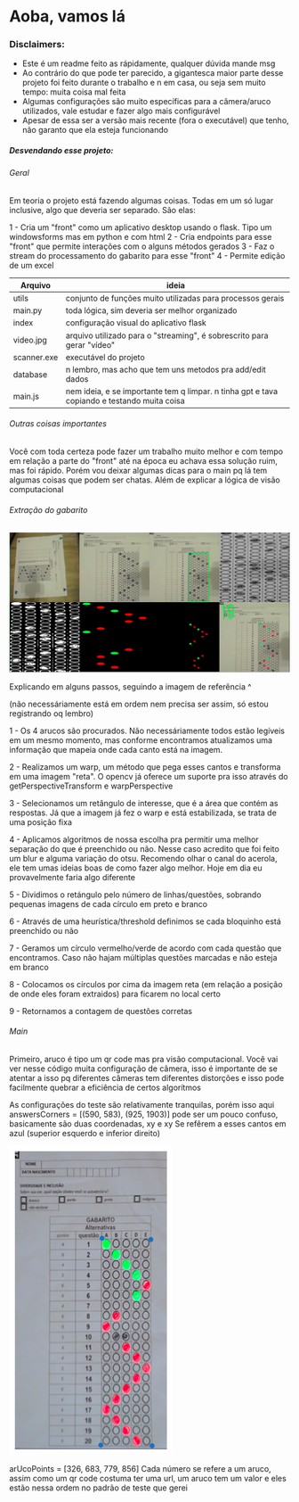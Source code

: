 # Aoba, vamos lá

### Disclaimers:

- Este é um readme feito as rápidamente, qualquer dúvida mande msg
- Ao contrário do que pode ter parecido, a gigantesca maior parte desse projeto foi feito durante o trabalho e n em casa, ou seja sem muito tempo: muita coisa mal feita
- Algumas configurações são muito específicas para a câmera/aruco utilizados, vale estudar e fazer algo mais configurável
- Apesar de essa ser a versão mais recente (fora o executável) que tenho, não garanto que ela esteja funcionando

##### Desvendando esse projeto:

###### Geral

Em teoria o projeto está fazendo algumas coisas. Todas em um só lugar inclusive, algo que deveria ser separado. São elas:

1 - Cria um "front" como um aplicativo desktop usando o flask. Tipo um windowsforms mas em python e com html
2 - Cria endpoints para esse "front" que permite interações com o alguns métodos gerados
3 - Faz o stream do processamento do gabarito para esse "front"
4 - Permite edição de um excel

| Arquivo     | ideia                                                                                       |
| ----------- | ------------------------------------------------------------------------------------------- |
| utils       | conjunto de funções muito utilizadas para processos gerais                                  |
| main.py     | toda lógica, sim deveria ser melhor organizado                                              |
| index       | configuração visual do aplicativo flask                                                     |
| video.jpg   | arquivo utilizado para o "streaming", é sobrescrito para gerar "vídeo"                      |
| scanner.exe | executável do projeto                                                                       |
| database    | n lembro, mas acho que tem uns metodos pra add/edit dados                                   |
| main.js     | nem ideia, e se importante tem q limpar. n tinha gpt e tava copiando e testando muita coisa |

###### Outras coisas importantes

Você com toda certeza pode fazer um trabalho muito melhor e com tempo em relação a parte do "front" até na época eu achava essa solução ruim, mas foi rápido. Porém vou deixar algumas dicas para o main pq lá tem algumas coisas que podem ser chatas. Além de explicar a lógica de visão computacional

###### Extração do gabarito

![alt text](cvReadme.png)

Explicando em alguns passos, seguindo a imagem de referência ^

(não necessáriamente está em ordem nem precisa ser assim, só estou registrando oq lembro)

1 - Os 4 arucos são procurados. Não necessáriamente todos estão legíveis em um mesmo momento, mas conforme encontramos atualizamos uma informação que mapeia onde cada canto está na imagem.

2 - Realizamos um warp, um método que pega esses cantos e transforma em uma imagem "reta". O opencv já oferece um suporte pra isso através do getPerspectiveTransform e warpPerspective

3 - Selecionamos um retângulo de interesse, que é a área que contém as respostas. Já que a imagem já fez o warp e está estabilizada, se trata de uma posição fixa

4 - Aplicamos algoritmos de nossa escolha pra permitir uma melhor separação do que é preenchido ou não. Nesse caso acredito que foi feito um blur e alguma variação do otsu. Recomendo olhar o canal do acerola, ele tem umas ideias boas de como fazer algo melhor. Hoje em dia eu provavelmente faria algo diferente

5 - Dividimos o retángulo pelo número de linhas/questões, sobrando pequenas imagens de cada círculo em preto e branco

6 - Através de uma heurística/threshold definimos se cada bloquinho está preenchido ou não

7 - Geramos um círculo vermelho/verde de acordo com cada questão que encontramos. Caso não hajam múltiplas questões marcadas e não esteja em branco

8 - Colocamos os círculos por cima da imagem reta (em relação a posição de onde eles foram extraidos) para ficarem no local certo

9 - Retornamos a contagem de questões corretas

###### Main

Primeiro, aruco é tipo um qr code mas pra visão computacional. Você vai ver nesse código muita configuração de câmera, isso é importante de se atentar a isso pq diferentes câmeras tem diferentes distorções e isso pode facilmente quebrar a eficiência de certos algorítmos

As configurações do teste são relativamente tranquilas, porém isso aqui
answersCorners = [(590, 583), (925, 1903)]
pode ser um pouco confuso, basicamente são duas coordenadas, xy e xy
Se refêrem a esses cantos em azul (superior esquerdo e inferior direito)

![alt text](cornersReadme.png)

arUcoPoints = [326, 683, 779, 856]
Cada número se refere a um aruco, assim como um qr code costuma ter uma url, um aruco tem um valor e eles estão nessa ordem no padrão de teste que gerei
